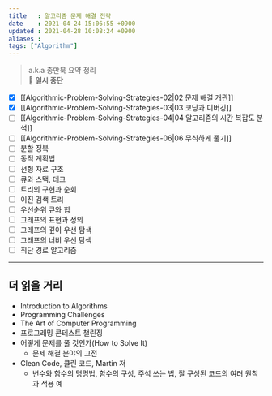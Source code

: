 ```yaml
---
title   : 알고리즘 문제 해결 전략
date    : 2021-04-24 15:06:55 +0900
updated : 2021-04-28 10:08:24 +0900
aliases : 
tags: ["Algorithm"]
---
```


> a.k.a 종만북 요약 정리   
> 🚧  **일시 중단**

- [x] [[Algorithmic-Problem-Solving-Strategies-02|02 문제 해결 개관]]
- [x] [[Algorithmic-Problem-Solving-Strategies-03|03 코딩과 디버깅]]
- [ ] [[Algorithmic-Problem-Solving-Strategies-04|04 알고리즘의 시간 복잡도 분석]]
- [ ] [[Algorithmic-Problem-Solving-Strategies-06|06 무식하게 풀기]]
- [ ] 분할 정복
- [ ] 동적 계획법
- [ ] 선형 자료 구조
- [ ] 큐와 스택, 데크
- [ ] 트리의 구현과 순회
- [ ] 이진 검색 트리
- [ ] 우선순위 큐와 힙
- [ ] 그래프의 표현과 정의
- [ ] 그래프의 깊이 우선 탐색
- [ ] 그래프의 너비 우선 탐색
- [ ] 최단 경로 알고리즘   

---
## 더 읽을 거리 
- Introduction to Algorithms 
- Programming Challenges 
- The Art of Computer Programming
- 프로그래밍 콘테스트 챌린징 
- 어떻게 문제를 풀 것인가(How to Solve It) 
	- 문제 해결 분야의 고전 
- Clean Code, 클린 코드, Martin 저 
	- 변수와 함수의 명명법, 함수의 구성, 주석 쓰는 법, 잘 구성된 코드의 여러 원칙과 적용 예  


